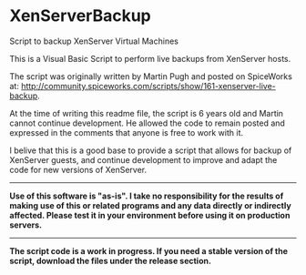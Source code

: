 # XenServerBackup
Script to backup XenServer Virtual Machines

This is a Visual Basic Script to perform live backups from XenServer hosts.

The script was originally written by Martin Pugh and posted on SpiceWorks at:  http://community.spiceworks.com/scripts/show/161-xenserver-live-backup.

At the time of writing this readme file, the script is 6 years old and Martin cannot continue development. He allowed the code to remain posted and expressed in the comments that anyone is free to work with it.

I belive that this is a good base to provide a script that allows for backup of XenServer guests, and continue development to improve and adapt the code for new versions of XenServer.

***
**Use of this software is "as-is". I take no responsibility for the results of making use of this or related programs and any data directly or indirectly affected. Please test it in your environment before using it on production servers.**
***
**The script code is a work in progress. If you need a stable version of the script, download the files under the release section.**
